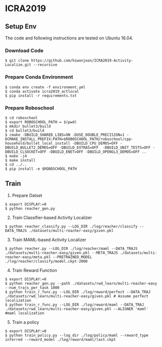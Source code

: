 # ICRA2019

## Setup Env

The code and following instructions are tested on Ubuntu 16.04.

### Download Code

```
$ git clone https://github.com/hiwonjoon/ICRA2019-Activity-Localize.git --recursive
```

### Prepare Conda Environment

```
$ conda env create -f environment.yml
$ conda activate icra2019_actlocal
$ pip install -r requirements.txt
```

### Prepare Roboschool

```
$ cd roboschool
$ export ROBOSCHOOL_PATH = $(pwd)
$ mkdir bullet3/build
$ cd bullet3/build
$ cmake -DBUILD_SHARED_LIBS=ON -DUSE_DOUBLE_PRECISION=1 -DCMAKE_INSTALL_PREFIX:PATH=$ROBOSCHOOL_PATH/roboschool/cpp-household/bullet_local_install -DBUILD_CPU_DEMOS=OFF -DBUILD_BULLET2_DEMOS=OFF -DBUILD_EXTRAS=OFF  -DBUILD_UNIT_TESTS=OFF -DBUILD_CLSOCKET=OFF -DBUILD_ENET=OFF -DBUILD_OPENGL3_DEMOS=OFF ..
$ make -j4
$ make install
$ cd ../..
$ pip install -e $ROBOSCHOOL_PATH
```

## Train

1. Prepare Datset

```
$ export DISPLAY:=0
$ python reacher_gen.py
```

2. Train Classifier-based Activity Localizer

```
$ python reacher_classify.py --LOG_DIR ./log/reacher/classify --DATA_TRAJS ./datasets/multi-reacher-easy/given.pkl
```

3. Train MAML-based Activity Localizer

```
$ python reacher.py --LOG_DIR ./log/reacher/maml --DATA_TRAJS ./datasets/multi-reacher-easy/given.pkl --META_TRAJS ./datasets/multi-reacher-easy/meta.pkl --PRETRAINED_MODEL ./log/reacher/classify/model.ckpt-2000
```

4. Train Reward Function

```
$ export DISPLAY:=0
$ python reacher_gen.py --path ./datasets/rwd_learn/multi-reacher-easy --num_trajs_per_task 1000
$ python train_r_func.py --LOG_DIR ./log/reward/perfect --DATA_TRAJ ./datasets/rwd_learn/multi-reacher-easy/given.pkl # Assume perfect localization
$ python train_r_func.py --LOG_DIR ./log/reward/maml --DATA_TRAJ ./datasets/rwd_learn/multi-reacher-easy/given.pkl --ALIGNER 'maml' #maml localization
```

5. Train a policy

```
$ export DISPLAY:=0
$ python train_policy.py --log_dir ./log/policy/maml --reward_type inferred --reward_model ./log/reward/maml/last.ckpt
```
